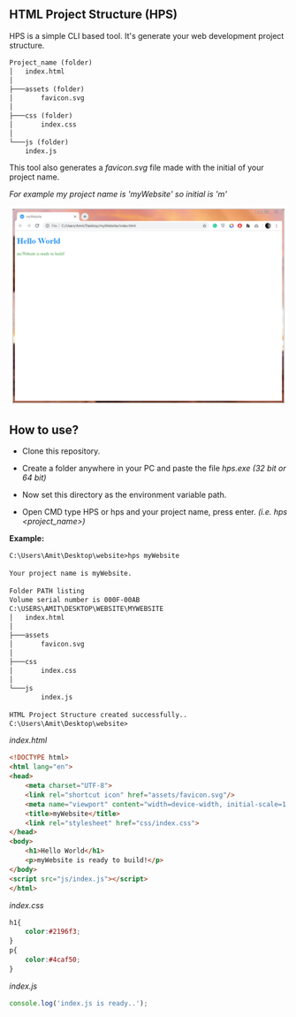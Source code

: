 ## HTML Project Structure (HPS)
HPS is a simple CLI based tool. It's generate your web development project structure.
    
    Project_name (folder)
    │   index.html
    │
    ├───assets (folder)
    │       favicon.svg
    │
    ├───css (folder)
    │       index.css
    │
    └───js (folder)
        index.js

This tool also generates a *favicon.svg* file made 
with the initial of your project name.

*For example my project name is 'myWebsite' so initial is 'm'*

![screensho](https://github.com/amit-sen/web_development_tools/blob/master/screenshot.PNG)

## How to use?

* Clone this repository. 

* Create a folder anywhere in your PC and paste the file *hps.exe (32 bit or 64 bit)*

* Now set this directory as the environment variable path.

* Open CMD type HPS or hps and your project name, press enter. *(i.e. hps <project_name>)*   

**Example:**

	C:\Users\Amit\Desktop\website>hps myWebsite

	Your project name is myWebsite.

	Folder PATH listing
	Volume serial number is 000F-00AB
	C:\USERS\AMIT\DESKTOP\WEBSITE\MYWEBSITE
	│   index.html
	│
	├───assets
	│       favicon.svg
	│
	├───css
	│       index.css
	│
	└───js
	        index.js
          
	HTML Project Structure created successfully..
	C:\Users\Amit\Desktop\website>
  
*index.html*
```html
<!DOCTYPE html>
<html lang="en">
<head>
    <meta charset="UTF-8">
    <link rel="shortcut icon" href="assets/favicon.svg"/>
    <meta name="viewport" content="width=device-width, initial-scale=1.0">
    <title>myWebsite</title>
    <link rel="stylesheet" href="css/index.css">
</head>
<body>
    <h1>Hello World</h1>
    <p>myWebsite is ready to build!</p>
</body>
<script src="js/index.js"></script>
</html>
```

*index.css*
```css
h1{
    color:#2196f3;
}
p{
    color:#4caf50;
}
```

*index.js*
```javascript
console.log('index.js is ready..');
```    
